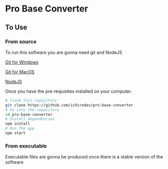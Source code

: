 # Pro Base Converter

## To Use
### From source
To run this software you are gonna need git and NodeJS 

[Git for Windows](https://git-scm.com/download/windows) 

[Git for MacOS](https://git-scm.com/download/mac) 

[NodeJS](https://nodejs.org/en/download/)

Once you have the pre-requisites installed on your computer.
```bash
# Clone this repository
git clone https://github.com/ichirodev/pro-base-converter
# Go into the repository
cd pro-base-converter
# Install dependencies
npm install
# Run the app
npm start
```
### From executable
Executable files are gonna be produced once there is a stable version of the software
